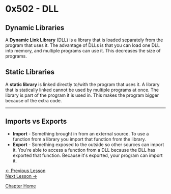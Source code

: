 # 0x502 - DLL
## Dynamic Libraries
A **Dynamic Link Library** (DLL) is a library that is loaded separately from the program that uses it. The advantage of DLLs is that you can load one DLL into memory, and multiple programs can use it. This decreases the size of programs.

## Static Libraries
A **static library** is linked directly to/with the program that uses it. A library that is statically linked cannot be used by multiple programs at once. The library is part of the program it is used in. This makes the program bigger because of the extra code.
___
## Imports vs Exports
* **Import** - Something brought in from an external source. To use a function from a library you import that function from the library.
* **Export** - Something exposed to the outside so other sources can import it. You're able to access a function from a DLL because the DLL has exported that function. Because it's exported, your program can import it.

[<- Previous Lesson](6.1%20BeforeWeBegin.md)  
[Next Lesson ->](6.3%20Exports.md)  

[Chapter Home](6.0%20DLL.md)  
